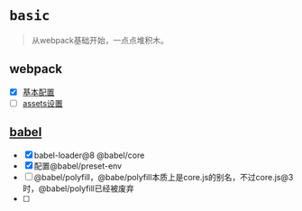 # `basic`

> 从webpack基础开始，一点点堆积木。

## webpack

- [x] [基本配置](https://webpack.js.org/guides/getting-started/)
- [ ] [assets设置](https://webpack.js.org/guides/asset-management/#setup)

## [babel](https://webpack.eleven.net.cn/content/babel/)

- [x] babel-loader@8 @babel/core
- [x] 配置@babel/preset-env
- [ ] @babel/polyfill，@babe/polyfill本质上是core.js的别名，不过core.js@3时，@babel/polyfill已经被废弃
- [ ] 